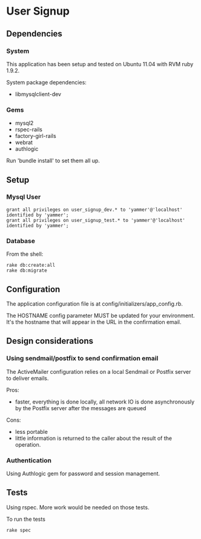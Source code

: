 # User Signup

## Dependencies
### System
This application has been setup and tested on Ubuntu 11.04
with RVM ruby 1.9.2.

System package dependencies:

* libmysqlclient-dev
### Gems
* mysql2
* rspec-rails
* factory-girl-rails
* webrat
* authlogic

Run 'bundle install' to set them all up.

## Setup

### Mysql User
```
grant all privileges on user_signup_dev.* to 'yammer'@'localhost' identified by 'yammer';
grant all privileges on user_signup_test.* to 'yammer'@'localhost' identified by 'yammer';
```

### Database
From the shell:

```
rake db:create:all
rake db:migrate
```

## Configuration
The application configuration file is at config/initializers/app_config.rb.

The HOSTNAME config parameter MUST be updated for your environment. It's the hostname that will appear in the URL in the confirmation email.

## Design considerations
### Using sendmail/postfix to send confirmation email
The ActiveMailer configuration relies on a local Sendmail or Postfix server to deliver emails.

Pros:

* faster, everything is done locally, all network IO is done asynchronously
by the Postfix server after the messages are queued

Cons:

* less portable
* little information is returned to the caller about the result of the operation.

### Authentication
Using Authlogic gem for password and session management.

## Tests
Using rspec.
More work would be needed on those tests.

To run the tests

```
rake spec
```

